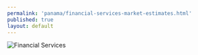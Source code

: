 ```yaml
--- 
permalink: 'panama/financial-services-market-estimates.html' 
published: true 
layout: default
---
```

![Financial Services](../images/financial-market-estimates.png)

